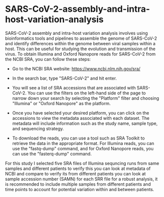 # SARS-CoV-2-assembly-and-intra-host-variation-analysis
SARS-CoV-2 assembly and intra-host variation analysis involves using bioinformatics tools and pipelines to assemble the genome of SARS-CoV-2 and identify differences within the genome between viral samples within a host. This can be useful for studying the evolution and transmission of the virus.
To obtain Illumina and Oxford Nanopore reads for SARS-CoV-2 from the NCBI SRA, you can follow these steps:

- Go to the NCBI SRA website: https://www.ncbi.nlm.nih.gov/sra/

-  In the search bar, type "SARS-CoV-2" and hit enter.

-  You will see a list of SRA accessions that are associated with SARS-CoV-2. You can use the filters on the left-hand side of the page to narrow down your search by selecting the "Platform" filter and choosing "Illumina" or "Oxford Nanopore" as the platform.

-  Once you have selected your desired platform, you can click on the accessions to view the metadata associated with each dataset. The metadata will include information such as the study name, sample type, and sequencing strategy.

- To download the reads, you can use a tool such as SRA Toolkit to retrieve the data in the appropriate format. For Illumina reads, you can use the "fastq-dump" command, and for Oxford Nanopore reads, you can use the "fasterq-dump" command.

For this study I selected five SRA files of Illumina sequncing runs from same samples and different patients to verify this you can look at metadata of NCBI and compare to verify its from different patients you can look at  sample accession number (SAMN) for each SRR file for a robust analysis, it is recommended to include multiple samples from different patients and time points to account for potential variation within and between patients.

